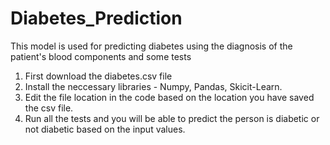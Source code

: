 # Diabetes_Prediction
This model is used for predicting diabetes using the diagnosis of the patient's blood components and some tests

1. First download the diabetes.csv file
2. Install the neccessary libraries - Numpy, Pandas, Skicit-Learn.
3. Edit the file location in the code based on the location you have saved the csv file.
4. Run all the tests and you will be able to predict the person is diabetic or not diabetic based on the input values.
